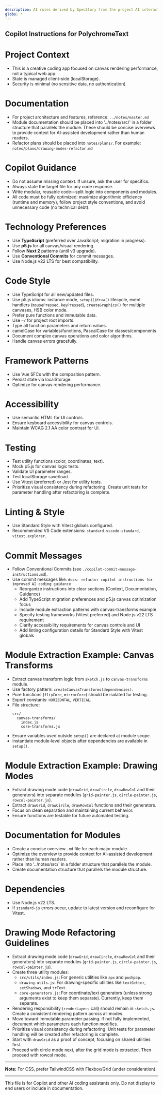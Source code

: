 ```yaml
---
description: AI rules derived by SpecStory from the project AI interaction history
globs: *
---
```


## Copilot Instructions for PolychromeText

# Project Context

- This is a creative coding app focused on canvas rendering performance, not a typical web app.
- State is managed client-side (localStorage).
- Security is minimal (no sensitive data, no authentication).

# Documentation

- For project architecture and features, reference: `../notes/master.md`
- Module documentation should be placed into  '../notes/src/' in a folder structure that parallels the module. These should be concise overviews to provide context for AI-assisted development rather than human readers.
- Refactor plans should be placed into `notes/plans/`. For example: `notes/plans/drawing-modes-refactor.md`

# Copilot Guidance

- Do not assume missing context. If unsure, ask the user for specifics.
- Always state the target file for any code response.
- Write modular, reusable code—split logic into components and modules.
- All code must be fully optimized: maximize algorithmic efficiency (runtime and memory), follow project style conventions, and avoid unnecessary code (no technical debt).

# Technology Preferences

- Use **TypeScript** (preferred over JavaScript; migration in progress).
- Use **p5.js** for all canvas/visual rendering.
- Follow **Nuxt 2** patterns (until v3 upgrade).
- Use **Conventional Commits** for commit messages.
- Use Node.js v22 LTS for best compatibility.

# Code Style

- Use TypeScript for all new/updated files.
- Use p5.js idioms: instance mode, `setup()`/`draw()` lifecycle, event handlers (`mousePressed`, `keyPressed`), `createGraphics()` for multiple canvases, HSB color mode.
- Prefer pure functions and immutable data.
- Use `~/` for project root imports.
- Type all function parameters and return values.
- camelCase for variables/functions, PascalCase for classes/components.
- Document complex canvas operations and color algorithms.
- Handle canvas errors gracefully.

# Framework Patterns

- Use Vue SFCs with the composition pattern.
- Persist state via localStorage.
- Optimize for canvas rendering performance.

# Accessibility

- Use semantic HTML for UI controls.
- Ensure keyboard accessibility for canvas controls.
- Maintain WCAG 2.1 AA color contrast for UI.

# Testing

- Test utility functions (color, coordinates, text).
- Mock p5.js for canvas logic tests.
- Validate UI parameter ranges.
- Test localStorage save/load.
- Use Vitest (preferred) or Jest for utility tests.
- Prioritize visual consistency during refactoring. Create unit tests for parameter handling after refactoring is complete.

# Linting & Style

- Use Standard Style with Vitest globals configured.
- Recommended VS Code extensions: `standard.vscode-standard`, `vitest.explorer`.

# Commit Messages

- Follow Conventional Commits (see `./copilot-commit-message-instructions.md`).
- Use commit messages like: `docs: refactor copilot instructions for improved AI coding guidance`
  - Reorganize instructions into clear sections (Context, Documentation, Guidance)
  - Add TypeScript migration preferences and p5.js canvas optimization focus
  - Include module extraction patterns with canvas-transforms example
  - Specify testing frameworks (Vitest preferred) and Node.js v22 LTS requirement
  - Clarify accessibility requirements for canvas controls and UI
  - Add linting configuration details for Standard Style with Vitest globals

# Module Extraction Example: Canvas Transforms

- Extract canvas transform logic from `sketch.js` to `canvas-transforms` module.
- Use factory pattern: `createCanvasTransforms(dependencies)`.
- Pure functions (`flipCore`, `mirrorCore`) should be isolated for testing.
- Export constants: `HORIZONTAL`, `VERTICAL`.
- File structure:
  ```
  src/
    canvas-transforms/
      index.js
      core-transforms.js
  ```
- Ensure variables used outside `setup()` are declared at module scope.
- Instantiate module-level objects after dependencies are available in `setup()`.

# Module Extraction Example: Drawing Modes

- Extract drawing mode code (`drawGrid`, `drawCircle`, `drawRowCol` and their generators) into separate modules (`grid-painter.js`, `circle-painter.js`, `rowcol-painter.js`).
- Extract `drawGrid`, `drawCircle`, `drawRowCol` functions and their generators.
- Focus on clean separation and maintaining current behavior.
- Ensure functions are testable for future automated testing.

# Documentation for Modules

- Create a concise overview `.md` file for each major module.
- Optimize the overview to provide context for AI-assisted development rather than human readers.
- Place into  '../notes/src/' in a folder structure that parallels the module.
- Create documentation structure that parallels the module structure.

# Dependencies

- Use Node.js v22 LTS.
- If `standard-js` errors occur, update to latest version and reconfigure for Vitest.

# Drawing Mode Refactoring Guidelines

- Extract drawing mode code (`drawGrid`, `drawCircle`, `drawRowCol` and their generators) into separate modules (`grid-painter.js`, `circle-painter.js`, `rowcol-painter.js`).
- Create three utility modules:
  - `src/utils/index.js`: For generic utilities like `apx` and `pushpop`.
  - `drawing-utils.js`: For drawing-specific utilities like `textGetter`, `setShadows`, and `trText`.
  - `core-generators.js`: For coordinate/text generators (unless strong arguments exist to keep them separate). Currently, keep them separate.
- Rendering responsibility (`renderLayers` call) should remain in `sketch.js`. Create a consistent rendering pattern across all modes.
- Move toward immutable parameter passing. If not fully implemented, document which parameters each function modifies.
- Prioritize visual consistency during refactoring. Unit tests for parameter handling will be created after refactoring is complete.
- Start with `drawGrid` as a proof of concept, focusing on shared utilities first.
- Proceed with circle mode next, after the grid mode is extracted. Then proceed with rowcol mode.

---

**Note:** For CSS, prefer TailwindCSS with Flexbox/Grid (under consideration).

---

This file is for Copilot and other AI coding assistants only. Do not display to end users or include in documentation.